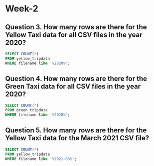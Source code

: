 # Week-2
## Question 3. How many rows are there for the Yellow Taxi data for all CSV files in the year 2020?
```sql
SELECT COUNT(*)
FROM yellow_tripdata
WHERE filename like '%2020%';
```
## Question 4. How many rows are there for the Green Taxi data for all CSV files in the year 2020?
```sql
SELECT COUNT(*)
FROM green_tripdata
WHERE filename like '%2020%';
```
## Question 5. How many rows are there for the Yellow Taxi data for the March 2021 CSV file?
``` sql
SELECT COUNT(*)
FROM yellow_tripdata
WHERE filename like '%2021-03%';
```

